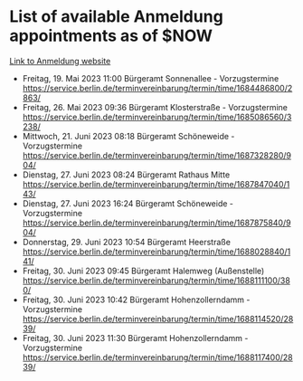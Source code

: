# List of available Anmeldung appointments as of $NOW
[Link to Anmeldung website](https://service.berlin.de/terminvereinbarung/termin/tag.php?termin=1&anliegen[]=120686&dienstleisterlist=122210,122217,327316,122219,327312,122227,327314,122231,327346,122243,327348,122254,122252,329742,122260,329745,122262,329748,122271,327278,122273,327274,122277,327276,330436,122280,327294,122282,327290,122284,327292,122291,327270,122285,327266,122286,327264,122296,327268,150230,329760,122297,327286,122294,327284,122312,329763,122314,329775,122304,327330,122311,327334,122309,327332,317869,122281,327352,122279,329772,122283,122276,327324,122274,327326,122267,329766,122246,327318,122251,327320,122257,327322,122208,327298,122226,327300&herkunft=http%3A%2F%2Fservice.berlin.de%2Fdienstleistung%2F120686%2F)
- Freitag, 19. Mai 2023 11:00 Bürgeramt Sonnenallee - Vorzugstermine https://service.berlin.de/terminvereinbarung/termin/time/1684486800/2863/
- Freitag, 26. Mai 2023 09:36 Bürgeramt Klosterstraße - Vorzugstermine https://service.berlin.de/terminvereinbarung/termin/time/1685086560/3238/
- Mittwoch, 21. Juni 2023 08:18 Bürgeramt Schöneweide - Vorzugstermine https://service.berlin.de/terminvereinbarung/termin/time/1687328280/904/
- Dienstag, 27. Juni 2023 08:24 Bürgeramt Rathaus Mitte https://service.berlin.de/terminvereinbarung/termin/time/1687847040/143/
- Dienstag, 27. Juni 2023 16:24 Bürgeramt Schöneweide - Vorzugstermine https://service.berlin.de/terminvereinbarung/termin/time/1687875840/904/
- Donnerstag, 29. Juni 2023 10:54 Bürgeramt Heerstraße https://service.berlin.de/terminvereinbarung/termin/time/1688028840/141/
- Freitag, 30. Juni 2023 09:45 Bürgeramt Halemweg (Außenstelle) https://service.berlin.de/terminvereinbarung/termin/time/1688111100/380/
- Freitag, 30. Juni 2023 10:42 Bürgeramt Hohenzollerndamm - Vorzugstermine https://service.berlin.de/terminvereinbarung/termin/time/1688114520/2839/
- Freitag, 30. Juni 2023 11:30 Bürgeramt Hohenzollerndamm - Vorzugstermine https://service.berlin.de/terminvereinbarung/termin/time/1688117400/2839/
